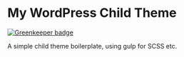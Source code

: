 # My WordPress Child Theme

[![Greenkeeper badge](https://badges.greenkeeper.io/mckernanin/tahosa2016.svg)](https://greenkeeper.io/)

A simple child theme boilerplate, using gulp for SCSS etc.
